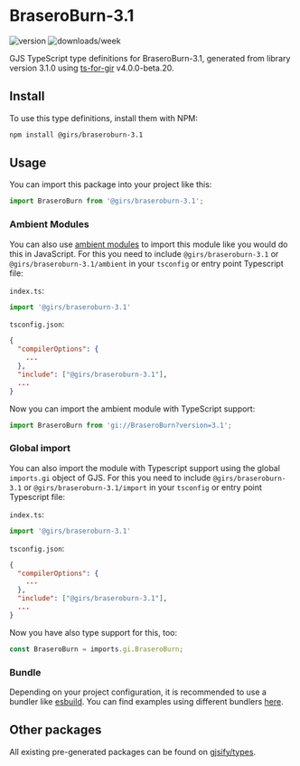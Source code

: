 
# BraseroBurn-3.1

![version](https://img.shields.io/npm/v/@girs/braseroburn-3.1)
![downloads/week](https://img.shields.io/npm/dw/@girs/braseroburn-3.1)


GJS TypeScript type definitions for BraseroBurn-3.1, generated from library version 3.1.0 using [ts-for-gir](https://github.com/gjsify/ts-for-gir) v4.0.0-beta.20.


## Install

To use this type definitions, install them with NPM:
```bash
npm install @girs/braseroburn-3.1
```

## Usage

You can import this package into your project like this:
```ts
import BraseroBurn from '@girs/braseroburn-3.1';
```

### Ambient Modules

You can also use [ambient modules](https://github.com/gjsify/ts-for-gir/tree/main/packages/cli#ambient-modules) to import this module like you would do this in JavaScript.
For this you need to include `@girs/braseroburn-3.1` or `@girs/braseroburn-3.1/ambient` in your `tsconfig` or entry point Typescript file:

`index.ts`:
```ts
import '@girs/braseroburn-3.1'
```

`tsconfig.json`:
```json
{
  "compilerOptions": {
    ...
  },
  "include": ["@girs/braseroburn-3.1"],
  ...
}
```

Now you can import the ambient module with TypeScript support: 

```ts
import BraseroBurn from 'gi://BraseroBurn?version=3.1';
```

### Global import

You can also import the module with Typescript support using the global `imports.gi` object of GJS.
For this you need to include `@girs/braseroburn-3.1` or `@girs/braseroburn-3.1/import` in your `tsconfig` or entry point Typescript file:

`index.ts`:
```ts
import '@girs/braseroburn-3.1'
```

`tsconfig.json`:
```json
{
  "compilerOptions": {
    ...
  },
  "include": ["@girs/braseroburn-3.1"],
  ...
}
```

Now you have also type support for this, too:

```ts
const BraseroBurn = imports.gi.BraseroBurn;
```

### Bundle

Depending on your project configuration, it is recommended to use a bundler like [esbuild](https://esbuild.github.io/). You can find examples using different bundlers [here](https://github.com/gjsify/ts-for-gir/tree/main/examples).

## Other packages

All existing pre-generated packages can be found on [gjsify/types](https://github.com/gjsify/types).

